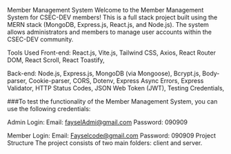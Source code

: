 Member Management System
Welcome to the Member Management System for CSEC-DEV members! 
This is a full stack project built using the MERN stack (MongoDB, Express.js, React.js, and Node.js). 
The system allows administrators and members to manage user accounts within the CSEC-DEV community.

Tools Used
Front-end: 
React.js,
Vite.js, 
Tailwind CSS, 
Axios, 
React Router DOM, 
React Scroll, 
React Toastify,

Back-end:
Node.js, 
Express.js, 
MongoDB (via Mongoose), 
Bcrypt.js, 
Body-parser, 
Cookie-parser, 
CORS, 
Dotenv, 
Express Async Errors, 
Express Validator, 
HTTP Status Codes, 
JSON Web Token (JWT), 
Testing Credentials,

###To test the functionality of the Member Management System, you can use the following credentials:

Admin Login:
Email: fayselAdmi@gmail.com Password: 090909 

Member Login:
Email: Fayselcode@gmail.com Password: 090909 Project Structure The project consists of two main folders: client and server.
